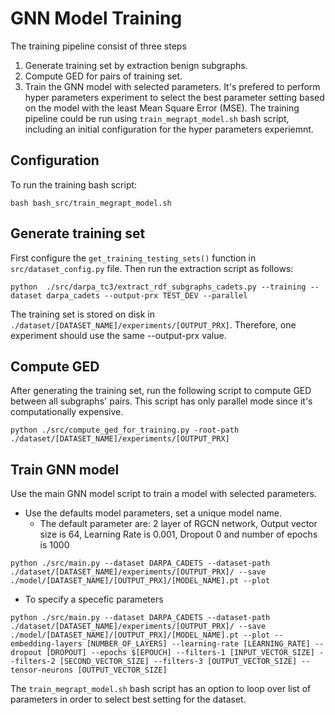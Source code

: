 # GNN Model Training
The training pipeline consist of three steps
1. Generate training set by extraction benign subgraphs.
2. Compute GED for pairs of training set.
3. Train the GNN model with selected parameters.
It's prefered to perform hyper parameters experiment to select the best parameter setting based on the model with the least Mean Square Error (MSE).
The training pipeline could be run using `train_megrapt_model.sh` bash script, including an initial configuration for the hyper parameters experiemnt.

## Configuration
To run the training bash script: 
```angular2html
bash bash_src/train_megrapt_model.sh
```

## Generate training set 
First configure the `get_training_testing_sets()` function in `src/dataset_config.py` file.
Then run the extraction script as follows: 
```angular2html
python  ./src/darpa_tc3/extract_rdf_subgraphs_cadets.py --training --dataset darpa_cadets --output-prx TEST_DEV --parallel
```
The training set is stored on disk in `./dataset/[DATASET_NAME]/experiments/[OUTPUT_PRX]`. Therefore, one experiment should use the same --output-prx value.  

## Compute GED
After generating the training set, run the following script to compute GED between all subgraphs' pairs. This script has only parallel mode since it's computationally expensive.
```angular2html
python ./src/compute_ged_for_training.py -root-path ./dataset/[DATASET_NAME]/experiments/[OUTPUT_PRX]
```

## Train GNN model
Use the main GNN model script to train a model with selected parameters.

- Use the defaults model parameters, set a unique model name.
    - The default parameter are: 2 layer of RGCN network, Output vector size is 64, Learning Rate is 0.001, Dropout 0 and number of epochs is 1000
```angular2html
python ./src/main.py --dataset DARPA_CADETS --dataset-path ./dataset/[DATASET_NAME]/experiments/[OUTPUT_PRX]/ --save ./model/[DATASET_NAME]/[OUTPUT_PRX]/[MODEL_NAME].pt --plot
```
- To specify a specefic parameters
```angular2html
python ./src/main.py --dataset DARPA_CADETS --dataset-path ./dataset/[DATASET_NAME]/experiments/[OUTPUT_PRX]/ --save ./model/[DATASET_NAME]/[OUTPUT_PRX]/[MODEL_NAME].pt --plot --embedding-layers [NUMBER_OF_LAYERS] --learning-rate [LEARNING_RATE] --dropout [DROPOUT] --epochs $[EPOUCH] --filters-1 [INPUT_VECTOR_SIZE] --filters-2 [SECOND_VECTOR_SIZE] --filters-3 [OUTPUT_VECTOR_SIZE] --tensor-neurons [OUTPUT_VECTOR_SIZE] 
```
The `train_megrapt_model.sh` bash script has an option to loop over list of parameters in order to select best setting for the dataset.


